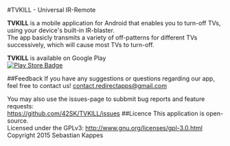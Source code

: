 #TVKILL - Universal IR-Remote

**TVKILL** is a mobile application for Android that enables you to turn-off TVs, using your device's built-in IR-blaster.  
The app basicly transmits a variety of off-patterns for different TVs successively, which will cause most TVs to turn-off.

**TVKILL** is available on Google Play  
[![Play Store Badge](https://developer.android.com/images/brand/en_generic_rgb_wo_60.png)](https://play.google.com/store/apps/details?id=com.redirectapps.tvkill)

##Feedback
If you have any suggestions or questions regarding our app, feel free to contact us!
contact.redirectapps@gmail.com

You may also use the issues-page to subbmit bug reports and feature requests:  
https://github.com/42SK/TVKILL/issues
##Licence
This application is open-source.  
Licensed under the GPLv3: http://www.gnu.org/licenses/gpl-3.0.html  
Copyright 2015 Sebastian Kappes

